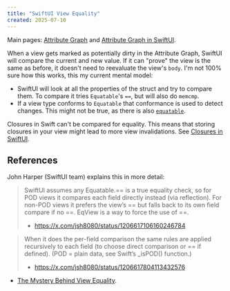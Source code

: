 ```yaml
---
title: "SwiftUI View Equality"
created: 2025-07-10
---
```


Main pages: [Attribute Graph](/note/attribute-graph) and [Attribute Graph in SwiftUI](/note/attribute-graph-in-swiftui).

When a view gets marked as potentially dirty in the Attribute Graph, SwiftUI will compare the current and new value. If it can "prove" the view is the same as before, it doesn't need to reevaluate the view's `body`. I'm not 100% sure how this works, this my current mental model:

- SwiftUI will look at all the properties of the struct and try to compare them. To compare it tries `Equatable`'s `==`, but will also do `memcmp`.
- If a view type conforms to `Equatable` that conformance is used to detect changes. This might not be true, as there is also [`equatable`](https://developer.apple.com/documentation/swiftui/view/equatable()).

Closures in Swift can't be compared for equality. This means that storing closures in your view might lead to more view invalidations. See [Closures in SwiftUI](/note/closures-in-swiftui).

## References

John Harper (SwiftUI team) explains this in more detail:

> SwiftUI assumes any Equatable.== is a true equality check, so for POD views it compares each field directly instead (via reflection). For non-POD views it prefers the view’s == but falls back to its own field compare if no ==. EqView is a way to force the use of ==.
>
> - <https://x.com/jsh8080/status/1206617106160246784>

> When it does the per-field comparison the same rules are applied recursively to each field (to choose direct comparison or == if defined). (POD = plain data, see Swift’s _isPOD() function.)
>
> - <https://x.com/jsh8080/status/1206617804113432576>

- [The Mystery Behind View Equality](https://swiftui-lab.com/equatableview/). 
